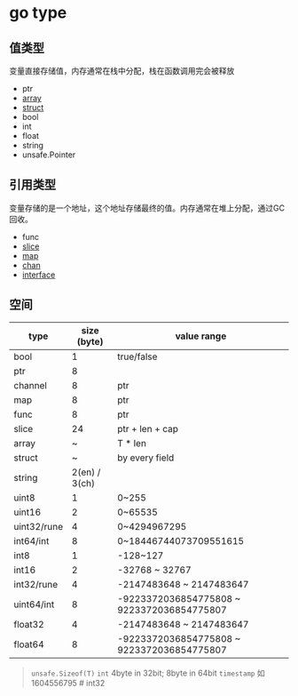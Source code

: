# go type

## 值类型

变量直接存储值，内存通常在栈中分配，栈在函数调用完会被释放

- ptr  
- [array](go-array.md)  
- [struct](go-struct.md)  
- bool  
- int
- float  
- string  
- unsafe.Pointer

## 引用类型

变量存储的是一个地址，这个地址存储最终的值。内存通常在堆上分配，通过GC回收。

- func
- [slice](go-slice.md)  
- [map](go-map.md)  
- [chan](go-chan.md)  
- [interface](go-interface.md)

## 空间

| type        | size (byte)   | value range                                |
| ----------- | ------------- | ------------------------------------------ |
| bool        | 1             | true/false                                 |
| ptr         | 8             |
| channel     | 8             | ptr                                        |
| map         | 8             | ptr                                        |
| func        | 8             | ptr                                        |
| slice       | 24            | ptr + len + cap                            |
| array       | ~             | T * len                                    |
| struct      | ~             | by every field                             |
| string      | 2(en) / 3(ch) |                                            |
| uint8       | 1             | 0~255                                      |
| uint16      | 2             | 0~65535                                    |
| uint32/rune | 4             | 0~4294967295                               |
| int64/int   | 8             | 0~18446744073709551615                     |
| int8        | 1             | -128~127                                   |
| int16       | 2             | -32768 ~ 32767                             |
| int32/rune  | 4             | -2147483648 ~ 2147483647                   |
| uint64/int  | 8             | -9223372036854775808 ~ 9223372036854775807 |
| float32     | 4             | -2147483648 ~ 2147483647                   |
| float64     | 8             | -9223372036854775808 ~ 9223372036854775807 |

> `unsafe.Sizeof(T)`
> `int` 4byte in 32bit; 8byte in 64bit
> `timestamp` 如1604556795 # int32